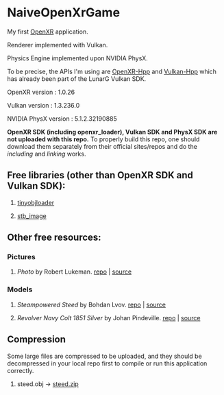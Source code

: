 # NaiveOpenXrGame

My first [OpenXR](https://github.com/KhronosGroup/OpenXR-SDK/) application.

Renderer implemented with Vulkan.

Physics Engine implemented upon NVIDIA PhysX.

To be precise, the APIs I'm using are [OpenXR-Hpp](https://github.com/KhronosGroup/OpenXR-Hpp) and [Vulkan-Hpp](https://github.com/KhronosGroup/Vulkan-Hpp) which has already been part of the LunarG Vulkan SDK.

OpenXR version : 1.0.26

Vulkan version : 1.3.236.0

NVIDIA PhysX version : 5.1.2.32190885

**OpenXR SDK (including openxr_loader), Vulkan SDK and PhysX SDK are not uploaded with this repo.** To properly build this repo, one should download them separately from their official sites/repos and do the *including* and *linking* works.

## Free libraries (other than OpenXR SDK and Vulkan SDK):

1. [tinyobjloader](https://github.com/tinyobjloader/tinyobjloader)

2. [stb_image](https://github.com/nothings/stb)

## Other free resources:

### Pictures

1. *Photo* by Robert Lukeman. 
[repo](NaiveOpenXrGame/textures/robert-lukeman-PH0HYjsf2n8-unsplash.jpg) |
[source](https://unsplash.com/photos/PH0HYjsf2n8)

### Models

1. *Steampowered Steed* by Bohdan Lvov. 
[repo](NaiveOpenXrGame/models/steed) |
[source](https://sketchfab.com/3d-models/steampowered-steed-95537929b1c04dc5a3d0b8fdc5310ee1)

2. *Revolver Navy Colt 1851 Silver* by Johan Pindeville. 
[repo](NaiveOpenXrGame/models/revolver) | 
[source](https://sketchfab.com/3d-models/revolver-navy-colt-1851-silver-c254bb8ee01a4d9db9e6bbdc652d6c11)

## Compression

Some large files are compressed to be uploaded, and they should be decompressed in your local repo first to compile or run this application correctly.

1. steed.obj -> [steed.zip](NaiveOpenXrGame/models/steed/steed.zip)

